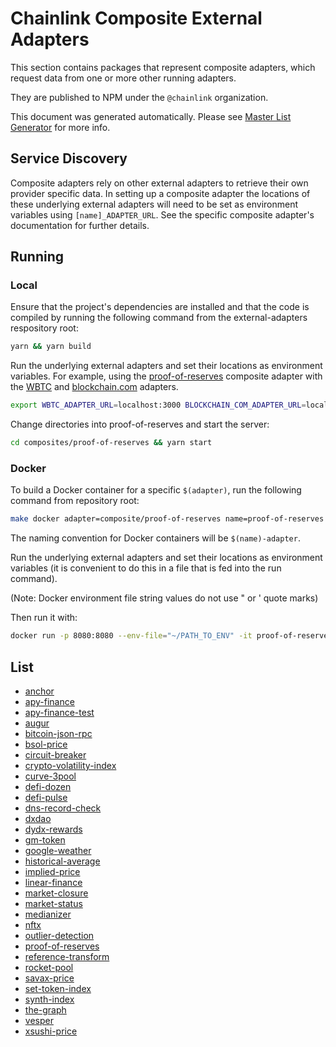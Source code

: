 # Chainlink Composite External Adapters

This section contains packages that represent composite adapters, which request data from one or more other running adapters.

They are published to NPM under the `@chainlink` organization.

This document was generated automatically. Please see [Master List Generator](../scripts#master-list-generator) for more info.

## Service Discovery

Composite adapters rely on other external adapters to retrieve their own provider specific data. In setting up a composite adapter the locations of these underlying external adapters will need to be set as environment variables using `[name]_ADAPTER_URL`. See the specific composite adapter's documentation for further details.

## Running

### Local

Ensure that the project's dependencies are installed and that the code is compiled by running the following command from the external-adapters respository root:

```bash
yarn && yarn build
```

Run the underlying external adapters and set their locations as environment variables. For example, using the [proof-of-reserves](./proof-of-reservers) composite adapter with the [WBTC](../sources/wbtc-address-set) and [blockchain.com](../sources/blockchain.com) adapters.

```bash
export WBTC_ADAPTER_URL=localhost:3000 BLOCKCHAIN_COM_ADAPTER_URL=localhost:3001
```

Change directories into proof-of-reserves and start the server:

```bash
cd composites/proof-of-reserves && yarn start
```

### Docker

To build a Docker container for a specific `$(adapter)`, run the following command from repository root:

```bash
make docker adapter=composite/proof-of-reserves name=proof-of-reserves
```

The naming convention for Docker containers will be `$(name)-adapter`.

Run the underlying external adapters and set their locations as environment variables (it is convenient to do this in a file that is fed into the run command).

(Note: Docker environment file string values do not use " or ' quote marks)

Then run it with:

```bash
docker run -p 8080:8080 --env-file="~/PATH_TO_ENV" -it proof-of-reserves-adapter:latest
```

## List

- [anchor](./anchor/README.md)
- [apy-finance](./apy-finance/README.md)
- [apy-finance-test](./apy-finance-test/README.md)
- [augur](./augur/README.md)
- [bitcoin-json-rpc](./bitcoin-json-rpc/README.md)
- [bsol-price](./bsol-price/README.md)
- [circuit-breaker](./circuit-breaker/README.md)
- [crypto-volatility-index](./crypto-volatility-index/README.md)
- [curve-3pool](./curve-3pool/README.md)
- [defi-dozen](./defi-dozen/README.md)
- [defi-pulse](./defi-pulse/README.md)
- [dns-record-check](./dns-record-check/README.md)
- [dxdao](./dxdao/README.md)
- [dydx-rewards](./dydx-rewards/README.md)
- [gm-token](./gm-token/README.md)
- [google-weather](./google-weather/README.md)
- [historical-average](./historical-average/README.md)
- [implied-price](./implied-price/README.md)
- [linear-finance](./linear-finance/README.md)
- [market-closure](./market-closure/README.md)
- [market-status](./market-status/README.md)
- [medianizer](./medianizer/README.md)
- [nftx](./nftx/README.md)
- [outlier-detection](./outlier-detection/README.md)
- [proof-of-reserves](./proof-of-reserves/README.md)
- [reference-transform](./reference-transform/README.md)
- [rocket-pool](./rocket-pool/README.md)
- [savax-price](./savax-price/README.md)
- [set-token-index](./set-token-index/README.md)
- [synth-index](./synth-index/README.md)
- [the-graph](./the-graph/README.md)
- [vesper](./vesper/README.md)
- [xsushi-price](./xsushi-price/README.md)
